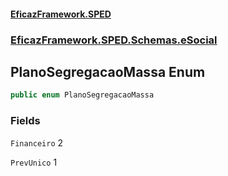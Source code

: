 #### [EficazFramework.SPED](EficazFrameworkSPED.md 'EficazFramework SPED')
### [EficazFramework.SPED.Schemas.eSocial](EficazFramework.SPED.Schemas.eSocial.md 'EficazFramework.SPED.Schemas.eSocial')

## PlanoSegregacaoMassa Enum

```csharp
public enum PlanoSegregacaoMassa
```
### Fields

<a name='EficazFramework.SPED.Schemas.eSocial.PlanoSegregacaoMassa.Financeiro'></a>

`Financeiro` 2

<a name='EficazFramework.SPED.Schemas.eSocial.PlanoSegregacaoMassa.PrevUnico'></a>

`PrevUnico` 1